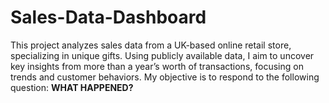 # Sales-Data-Dashboard
This project analyzes sales data from a UK-based online retail store, specializing in unique gifts. Using publicly available data, I aim to uncover key insights from more than a year’s worth of transactions, focusing on trends and customer behaviors. My objective is to respond to the following question: **WHAT HAPPENED?**
